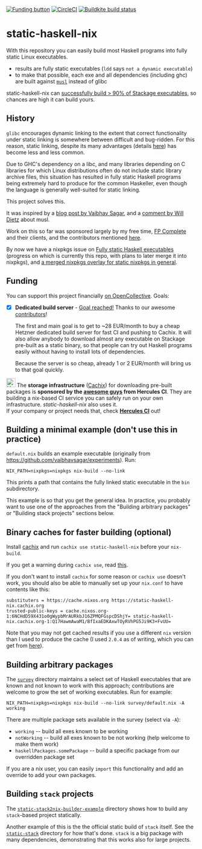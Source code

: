 [![Funding button](https://opencollective.com/static-haskell-nix/tiers/backer/badge.svg?label=Fund%20this%20project%20on%20OpenCollective.%20Existing%20backers%3A&color=brightgreen)](https://opencollective.com/static-haskell-nix) [![CircleCI](https://circleci.com/gh/nh2/static-haskell-nix.svg?style=svg)](https://circleci.com/gh/nh2/static-haskell-nix) [![Buildkite build status](https://badge.buildkite.com/4e51728716c0939ac47c5ebd005429c90b8a06fd7e3e15f7d3.svg)](https://buildkite.com/nh2/static-haskell-nix)

# static-haskell-nix

With this repository you can easily build most Haskell programs into fully static Linux executables.

* results are fully static executables (`ldd` says `not a dynamic executable`)
* to make that possible, each exe and all dependencies (including ghc) are built against [`musl`](https://www.musl-libc.org/) instead of glibc

static-haskell-nix can [successfully build > 90% of Stackage executables](https://github.com/nh2/static-haskell-nix/issues/4#issuecomment-406838083), so chances are high it can build yours.

## History

`glibc` encourages dynamic linking to the extent that correct functionality under static linking is somewhere between difficult and bug-ridden.
For this reason, static linking, despite its many advantages (details [here](https://github.com/NixOS/nixpkgs/issues/43795)) has become less and less common.

Due to GHC's dependency on a libc, and many libraries depending on C libraries for which Linux distributions often do not include static library archive files, this situation has resulted in fully static Haskell programs being extremely hard to produce for the common Haskeller, even though the language is generally well-suited for static linking.

This project solves this.

It was inspired by a [blog post by Vaibhav Sagar](https://vaibhavsagar.com/blog/2018/01/03/static-haskell-nix/),
and a [comment by Will Dietz](https://github.com/NixOS/nixpkgs/pull/37598#issuecomment-375117019) about musl.

Work on this so far was sponsored largely by my free time, [FP Complete](https://haskell.fpcomplete.com/) and their clients, and the contributors mentioned [here](https://github.com/NixOS/nixpkgs/issues/43795#issue-342546855).

By now we have a nixpkgs issue on [Fully static Haskell executables](https://github.com/NixOS/nixpkgs/issues/43795) (progress on which is currently this repo, with plans to later merge it into nixpkgs), and [a merged nixpkgs overlay for static nixpkgs in general](https://github.com/NixOS/nixpkgs/pull/48803).

## Funding

You can support this project financially [on OpenCollective](https://opencollective.com/static-haskell-nix). Goals:

* [x] **Dedicated build server** - [Goal reached!](https://opencollective.com/static-haskell-nix/updates/build-server-funding-goal-reached) Thanks to our awesome [contributors](https://opencollective.com/static-haskell-nix#contributors)!

  The first and main goal is to get to ~28 EUR/month to buy a cheap Hetzner dedicated build server for fast CI and pushing to Cachix. It will also allow anybody to download almost any executable on Stackage pre-built as a static binary, so that people can try out Haskell programs easily without having to install lots of dependencies.

  Because the server is so cheap, already 1 or 2 EUR/month will bring us to that goal quickly.

[<img src="https://hercules-ci.com/images/logo/hercules.png" height="24" title="Hercules CI" alt="Hercules CI Logo">](https://hercules-ci.com)
The **storage infrastructure** ([Cachix](https://cachix.org)) for downloading pre-built packages is **sponsored by the [awesome guys](https://hercules-ci.com/#about) from Hercules CI**.
They are building a nix-based CI service you can safely run on your own infrastructure. _static-haskell-nix_ also uses it.
<br />If your company or project needs that, check [**Hercules CI**](https://hercules-ci.com) out!

## Building a minimal example (don't use this in practice)

`default.nix` builds an example executable (originally from https://github.com/vaibhavsagar/experiments). Run:

```
NIX_PATH=nixpkgs=nixpkgs nix-build --no-link
```

This prints a path that contains the fully linked static executable in the `bin` subdirectory.

This example is so that you get the general idea.
In practice, you probably want to use one of the approaches from the "Building arbitrary packages" or "Building stack projects" sections below.

## Binary caches for faster building (optional)

Install [cachix](https://static-haskell-nix.cachix.org/) and run `cachix use static-haskell-nix` before your `nix-build`.

If you get a warning during `cachix use`, read [this](https://github.com/cachix/cachix/issues/56#issuecomment-423820198).

If you don't want to install `cachix` for some reason or `cachix use` doesn't work, you should also be able to manually set up your `nix.conf` to have contents like this:

```
substituters = https://cache.nixos.org https://static-haskell-nix.cachix.org
trusted-public-keys = cache.nixos.org-1:6NCHdD59X431o0gWypbMrAURkbJ16ZPMQFGspcDShjY= static-haskell-nix.cachix.org-1:Q17HawmAwaM1/BfIxaEDKAxwTOyRVhPG5Ji9K3+FvUU=
```

Note that you may not get cached results if you use a different `nix` version than I used to produce the cache (I used `2.0.4` as of writing, which you can get from [here](https://nixos.org/releases/nix/nix-2.0.4/install)).

## Building arbitrary packages

The [`survey`](./survey) directory maintains a select set of Haskell executables that are known and not known to work with this approach; contributions are welcome to grow the set of working executables.
Run for example:

```
NIX_PATH=nixpkgs=nixpkgs nix-build --no-link survey/default.nix -A working
```

There are multiple package sets available in the survey (select via `-A`):

* `working` -- build all exes known to be working
* `notWorking` -- build all exes known to be not working (help welcome to make them work)
* `haskellPackages.somePackage` -- build a specific package from our overridden package set

If you are a nix user, you can easily `import` this functionality and add an override to add your own packages.

## Building `stack` projects

The [`static-stack2nix-builder-example`](./static-stack2nix-builder-example) directory shows how to build any `stack`-based project statically.

Another example of this is the the official static build of `stack` itself.
See the [`static-stack`](./static-stack) directory for how that's done.
`stack` is a big package with many dependencies, demonstrating that this works also for large projects.
